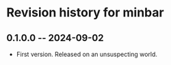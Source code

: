 # Revision history for minbar

## 0.1.0.0 -- 2024-09-02

* First version. Released on an unsuspecting world.
